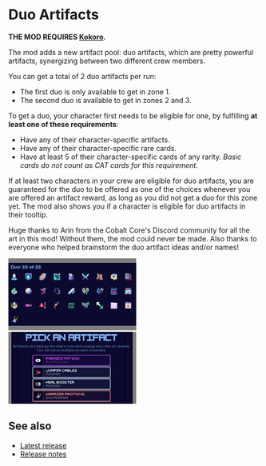 # Duo Artifacts

**THE MOD REQUIRES [Kokoro](https://github.com/Shockah/Cobalt-Core-Mods/blob/master/Kokoro).**

The mod adds a new artifact pool: duo artifacts, which are pretty powerful artifacts, synergizing between two different crew members.

You can get a total of 2 duo artifacts per run:
* The first duo is only available to get in zone 1.
* The second duo is available to get in zones 2 and 3.

To get a duo, your character first needs to be eligible for one, by fulfilling **at least one of these requirements**:
* Have any of their character-specific artifacts.
* Have any of their character-specific rare cards.
* Have at least 5 of their character-specific cards of any rarity. *Basic cards do not count as CAT cards for this requirement.*

If at least two characters in your crew are eligible for duo artifacts, you are guaranteed for the duo to be offered as one of the choices whenever you are offered an artifact reward, as long as you did not get a duo for this zone yet.
The mod also shows you if a character is eligible for duo artifacts in their tooltip.

Huge thanks to Arin from the Cobalt Core's Discord community for all the art in this mod! Without them, the mod could never be made.
Also thanks to everyone who helped brainstorm the duo artifact ideas and/or names!

[![Codex screenshot](images/codex-thumb.png)](images/codex.png)
[![Reward screenshot](images/reward-thumb.png)](images/reward.png)

## See also
* [Latest release](https://github.com/Shockah/Cobalt-Core-Mods/releases/tag/release%2Fduo-artifacts-1.0.3)
* [Release notes](release-notes.md)
